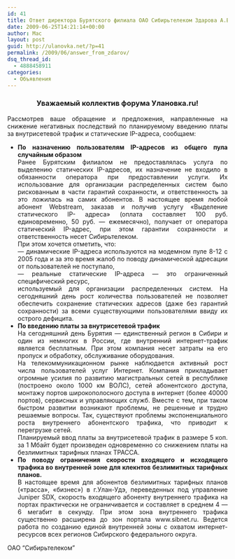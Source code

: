 ```yaml
---
id: 41
title: Ответ директора Бурятского филиала ОАО Сибирьтелеком Здарова А.В. на открытое письмо-петицию от пользователей WebStream
date: 2009-06-25T14:21:14+00:00
author: Mac
layout: post
guid: http://ulanovka.net/?p=41
permalink: /2009/06/answer_from_zdarov/
dsq_thread_id:
  - 4888458911
categories:
  - Объявления
---
```

<h3 style="text-align: center;">
  Уважаемый коллектив форума Улановка.ru!
</h3>

<p style="text-align: justify;">
  Рассмотрев ваше обращение и предложения, направленные на снижение негативных последствий по планируемому введению платы за внутрисетевой трафик и статические IP-адреса, сообщаем:
</p>

<ul style="text-align: justify;">
  <li>
    <strong>По назначению пользователям IP-адресов из общего пула случайным образом</strong><br /> Ранее Бурятским филиалом не предоставлялась услуга по выделению статических IP-адресов, их назначение не входило в обязанности оператора при предоставлении услуги. Их использование для организации распределенных систем было рискованным в части гарантий сохранности, и ответственность за это ложилась на самих абонентов. В настоящее время любой абонент Webstream, заказав и получив услугу «Выделение статического IP- адреса» (оплата составляет 100 руб. единовременно, 50 руб. &#8212; ежемесячно), получает от оператора статический IP-адрес, при этом гарантии сохранности и ответственность несет Сибирьтелеком.<br /> При этом хочется отметить, что:<br /> &#8212; динамические IP-адреса используются на модемном пуле 8-12 с 2005 года и за это время жалоб по поводу динамической адресации от пользователей не поступало,<br /> &#8212; реальные статические IP-адреса &#8212; это ограниченный специфический ресурс,<br /> используемый для организации распределенных систем. На сегодняшний день рост количества пользователей не позволяет обеспечить сохранение статических адресов (даже без гарантий сохранности) за всеми существующими пользователями ввиду их острого дефицита.
  </li>
  <li>
    <strong>По введению платы за внутрисетевой трафик</strong><br /> На сегодняшний день Бурятия &#8212; единственный регион в Сибири и один из немногих в России, где внутренний интернет-трафик является бесплатным. При этом компания несет затраты на его пропуск и обработку, обслуживание оборудования.<br /> На телекоммуникационном рынке наблюдается активный рост числа пользователей услуг Интернет. Компания прикладывает огромные усилия по развитию магистральных сетей в республике (построено около 1000 км ВОЛС), сетей абонентского доступа, монтажу портов широкополосного доступа в интернет (более 40000 портов), сервисных и управляющих служб. Вместе с тем, при таком быстром развитии возникают проблемы, не решенные и трудно решаемые вопросы. Так, существуют проблемы экспоненциального роста внутреннего абонентского трафика, что приводит к перегрузке сетей.<br /> Планируемый ввод платы за внутрисетевой трафик в размере 5 коп. за 1 Мбайт будет произведен одновременно со снижением платы на безлимитных тарифных планах ТРАССА.
  </li>
  <li>
    <strong>По поводу ограничения скорости входящего и исходящего трафика во внутренней зоне для клекнтов безлимитных тарифных планов. </strong><br /> В настоящее время для абонентов безлимитных тарифных планов (&#171;трасса&#187;, &#171;бизнес&#187;) в г.Улан-Удэ, переведенных под управление Juniper SDX, скорость входящего абоненту внутреннего трафика на портах практически не ограничивается и составляет в среднем 4 &#8212; 6 мегабит в секунду. При этом зона внутреннего трафика существенно расширена до зон портала www.sibnet.ru. Ведется работа по созданию единой внутренней зоны с охватом интернет-ресурсов всех регионов Сибирского федерального округа.
  </li>
</ul>

<p style="text-align: justify;">
  OAO “Сибирьтелеком”
</p>